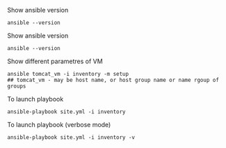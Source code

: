 Show ansible version
```
ansible --version
```

Show ansible version
```
ansible --version
```

Show different parametres of VM
```
ansible tomcat_vm -i inventory -m setup   
## tomcat_vm - may be host name, or host group name or name rgoup of groups
```

To launch playbook
```
ansible-playbook site.yml -i inventory
```

To launch playbook (verbose mode)
```
ansible-playbook site.yml -i inventory -v
```
